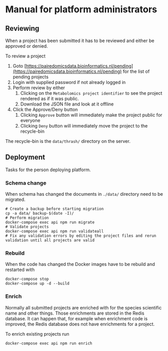# Manual for platform administrators

## Reviewing

When a project has been submitted it has to be reviewed and either be approved or denied.

To review a project

1. Goto [https://pairedomicsdata.bioinformatics.nl/pending](https://pairedomicsdata.bioinformatics.nl/pending) for the list of pending projects
1. Login with supplied password if not already logged in
1. Perform review by either
    1. Clicking on the `Metabolomics project identifier` to see the project rendered as if it was public.
    2. Download the JSON file and look at it offline
1. Click the Approve/Deny button
    1. Clicking `Approve` button will immediately make the project public for everyone
    2. Clicking `Deny` button will immediately move the project to the recycle-bin

The recycle-bin is the `data/thrash/` directory on the server.

## Deployment

Tasks for the person deploying platform.

### Schema change

When schema has changed the documents in `./data/` directory need to be migrated.

```shell
# Create a backup before starting migration
cp -a data/ backup-$(date -I)/
# Perform migration
docker-compose exec api npm run migrate
# Validate projects
docker-compose exec api npm run validateall
# Fix any validation errors by editing the project files and rerun validation until all projects are valid
```

### Rebuild

When the code has changed the Docker images have to be rebuild and restarted with

```shell
docker-compose stop
docker-compose up -d --build
```

### Enrich

Normally all submitted projects are enriched with for the species scientific name and other things.
Those enrichments are stored in the Redis database.
It can happen that, for example when enrichment code is improved, the Redis database does not have enrichments for a project.

To enrich existing projects run

```shell
docker-compose exec api npm run enrich
```

